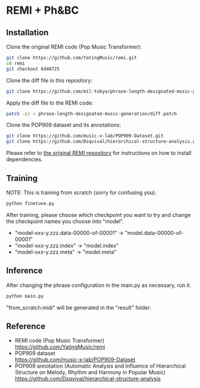 # REMI + Ph&BC

## Installation
Clone the original REMI code (Pop Music Transformer):
```sh
git clone https://github.com/YatingMusic/remi.git
cd remi
git checkout 6d40725
```

Clone the diff file in this repository:
```sh
git clone https://github.com/mil-tokyo/phrase-length-designated-music-generation.git -b master --single-branch
```

Apply the diff file to the REMI code:
```sh
patch -p1 < phrase-length-designated-music-generation/diff.patch
```

Clone the POP909 dataset and its annotations:
```sh
git clone https://github.com/music-x-lab/POP909-Dataset.git
git clone https://github.com/Dsqvival/hierarchical-structure-analysis.git
```

Please refer to [the original REMI repository](https://github.com/YatingMusic/remi) for instructions on how to install dependencies.

## Training
NOTE: This is training from scratch (sorry for confusing you).
```sh
python finetune.py
```
After training, please choose which checkpoint you want to try and change the checkpoint names you choose into "model".
- "model-xxx-y.zzz.data-00000-of-00001" → "model.data-00000-of-00001"
- "model-xxx-y.zzz.index" → "model.index"
- "model-xxx-y.zzz.meta" → "model.meta"

## Inference
After changing the phrase configuration in the main.py as necessary, run it.
```sh
python main.py
```
"from_scratch.midi" will be generated in the "result" folder.


## Reference
- REMI code (Pop Music Transformer)  
https://github.com/YatingMusic/remi
- POP909 dataset  
https://github.com/music-x-lab/POP909-Dataset
- POP909 annotation (Automatic Analysis and Influence of Hierarchical Structure on Melody, Rhythm and Harmony in Popular Music)  
https://github.com/Dsqvival/hierarchical-structure-analysis
